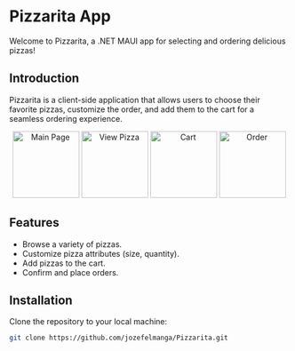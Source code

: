 # Pizzarita App

Welcome to Pizzarita, a .NET MAUI app for selecting and ordering delicious pizzas!

## Introduction

Pizzarita is a client-side application that allows users to choose their favorite pizzas, customize the order, and add them to the cart for a seamless ordering experience.

<p align="center">
  <img src="https://github.com/jozefelmanga/Pizzarita/assets/101717020/e1caf897-910e-4604-97dd-31caacfe0270" alt="Main Page" width="120" />
    <img src="https://github.com/jozefelmanga/Pizzarita/assets/101717020/2f3edf99-9dca-4114-affd-a6320731d5cd" alt="View Pizza" width="120" />
  <img src="https://github.com/jozefelmanga/Pizzarita/assets/101717020/fd2cefe9-d58a-43e7-ab22-619149d427b9" alt="Cart" width="120" />
  <img src="https://github.com/jozefelmanga/Pizzarita/assets/101717020/b2ef88e2-d7c9-45c4-91c8-7a77a5409f0c" alt="Order" width="120" />
</p>

## Features

- Browse a variety of pizzas.
- Customize pizza attributes (size, quantity).
- Add pizzas to the cart.
- Confirm and place orders.

## Installation

Clone the repository to your local machine:

```bash
git clone https://github.com/jozefelmanga/Pizzarita.git

